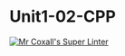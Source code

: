 # Unit1-02-CPP
[![Mr Coxall's Super Linter](https://github.com/ICS3U-Programming-MarcusW/Unit1-02-CPP/workflows/Mr%20Coxall's%20Super%20Linter/badge.svg)](https://github.com/ICS3U-Programming-MarcusW/Unit1-02-CPP/actions/)
